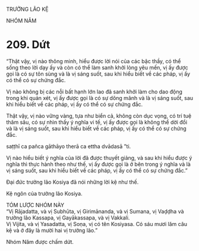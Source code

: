 TRƯỞNG LÃO KỆ

NHÓM NĂM

# 209. Dứt

“Thật vậy, vị nào thông minh, hiểu được lời nói của các bậc thầy, có thể sống theo lời dạy ấy và còn có thể làm sanh khởi lòng yêu mến, vị ấy được gọi là có sự tôn sùng và là vị sáng suốt, sau khi hiểu biết về các pháp, vị ấy có thể có sự chứng đắc.

Vị nào không bị các nỗi bất hạnh lớn lao đã sanh khởi làm cho dao động trong khi quán xét, vị ấy được gọi là có sự dõng mãnh và là vị sáng suốt, sau khi hiểu biết về các pháp, vị ấy có thể có sự chứng đắc.

Thật vậy, vị nào vững vàng, tựa như biển cả, không còn dục vọng, có trí tuệ thâm sâu, có sự nhìn thấy ý nghĩa vi tế, vị ấy được gọi là không thể dời đổi và là vị sáng suốt, sau khi hiểu biết về các pháp, vị ấy có thể có sự chứng đắc.

saṭṭhī ca pañca gāthāyo therā ca ettha dvādasā ”ti.

Vị nào hiểu biết ý nghĩa của lời đã được thuyết giảng, và sau khi hiểu được ý nghĩa thì thực hành theo như thế, vị ấy được gọi là ở bên trong ý nghĩa và là vị sáng suốt, sau khi hiểu biết về các pháp, vị ấy có thể có sự chứng đắc.”

Đại đức trưởng lão Kosiya đã nói những lời kệ như thế.

Kệ ngôn của trưởng lão Kosiya.

TÓM LƯỢC NHÓM NÀY  
“Vị Rājadatta, và vị Subhūta, vị Girimānanda, và vị Sumana, vị Vaḍḍha và trưởng lão Kassapa, vị Gayākassapa, và vị Vakkali.  
Vị Vijita, và vị Yasadatta, vị Soṇa, vị có tên Kosiyasa. Có sáu mươi lăm câu kệ và ở đây là mười hai vị trưởng lão.”

Nhóm Năm được chấm dứt.
